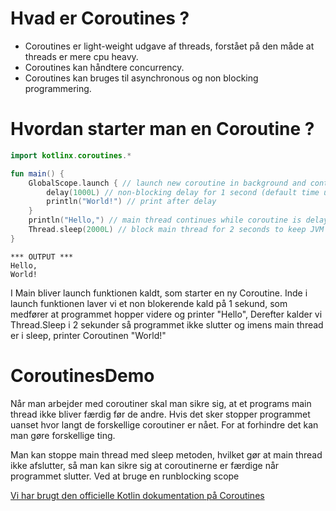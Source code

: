 # Hvad er Coroutines ?

+ Coroutines er light-weight udgave af threads, forstået på den måde at threads er mere cpu heavy.
+ Coroutines kan håndtere concurrency.
+ Coroutines kan bruges til asynchronous og non blocking programmering.

# Hvordan starter man en Coroutine ? 

```kotlin
import kotlinx.coroutines.*

fun main() {
    GlobalScope.launch { // launch new coroutine in background and continue
        delay(1000L) // non-blocking delay for 1 second (default time unit is ms)
        println("World!") // print after delay
    }
    println("Hello,") // main thread continues while coroutine is delayed
    Thread.sleep(2000L) // block main thread for 2 seconds to keep JVM alive
}
```

```
*** OUTPUT *** 
Hello,
World!
```

I Main bliver launch funktionen kaldt, som starter en ny Coroutine. Inde i launch funktionen laver vi et non blokerende kald på 1 sekund, som medfører at programmet hopper videre og printer "Hello", Derefter kalder vi Thread.Sleep i 2 sekunder så programmet ikke slutter og imens main thread er i sleep, printer Coroutinen "World!"

# CoroutinesDemo
Når man arbejder med coroutiner skal man sikre sig, at et programs main thread ikke bliver færdig før de andre. Hvis det sker stopper programmet uanset hvor langt de forskellige coroutiner er nået. 
For at forhindre det kan man gøre forskellige ting. 

Man kan stoppe main thread med sleep metoden, hvilket gør at main thread ikke afslutter, så man kan sikre sig at coroutinerne er færdige når programmet slutter. 
Ved at bruge en runblocking scope

[Vi har brugt den officielle Kotlin dokumentation på Coroutines ](https://kotlinlang.org/docs/reference/coroutines/coroutines-guide.html)



